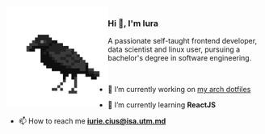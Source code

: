 <img width="200px" align="left" src="https://raw.githubusercontent.com/IuraCPersonal/IuraCPersonal/main/crow.gif">

### Hi 👋, I'm Iura

A passionate self-taught frontend developer, data scientist and linux user, pursuing a bachelor's degree in software engineering.

<br />

- 🔭 I’m currently working on [my arch dotfiles](https://github.com/IuraCPersonal/dotfiles)

- 🌱 I’m currently learning **ReactJS**

- 📫 How to reach me **iurie.cius@isa.utm.md**
